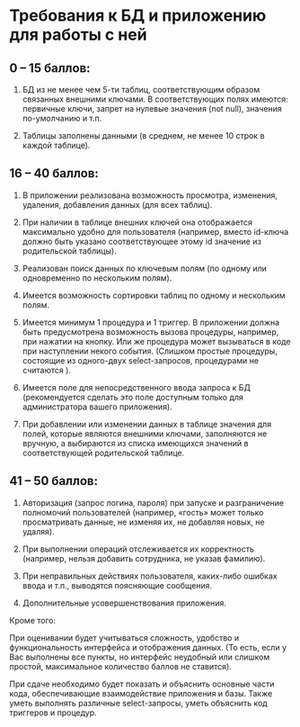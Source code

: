 # Требования к БД и приложению для работы с ней

  

## 0 – 15 баллов:

1. БД из не менее чем 5-ти таблиц, соответствующим образом связанных внешними ключами.
В соответствующих полях имеются: первичные ключи, запрет на нулевые значения (not null), значения по-умолчанию и т.п.

  

2. Таблицы заполнены данными (в среднем, не менее 10 строк в каждой таблице).

## 16 – 40 баллов:

  

1. В приложении реализована возможность просмотра, изменения, удаления, добавления данных (для всех таблиц).

  

2. При наличии в таблице внешних ключей она отображается максимально удобно для пользователя (например, вместо id-ключа должно быть указано соответствующее этому id значение из родительской таблицы).

3. Реализован поиск данных по ключевым полям (по одному или одновременно по нескольким полям).

  

4. Имеется возможность сортировки таблиц по одному и нескольким полям.

  

5. Имеется минимум 1 процедура и 1 триггер. В приложении должна быть предусмотрена возможность вызова процедуры, например, при нажатии на кнопку. Или же процедура может вызываться в коде при наступлении некого события. (Слишком простые процедуры, состоящие из одного-двух select-запросов, процедурами не считаются ).

6. Имеется поле для непосредственного ввода запроса к БД (рекомендуется сделать это поле доступным только для администратора вашего приложения).

7. При добавлении или изменении данных в таблице значения для полей, которые являются внешними ключами, заполняются не вручную, а выбираются из списка имеющихся значений в соответствующей родительской таблице.

## 41 – 50 баллов:

  

1. Авторизация (запрос логина, пароля) при запуске и разграничение полномочий пользователей (например, «гость» может только просматривать данные, не изменяя их, не добавляя новых, не удаляя).

2. При выполнении операций отслеживается их корректность (например, нельзя добавить сотрудника, не указав фамилию).

3. При неправильных действиях пользователя, каких-либо ошибках ввода и т.п., выводятся поясняющие сообщения.

4. Дополнительные усовершенствования приложения.

  

Кроме того:

  При оценивании будет учитываться сложность, удобство и функциональность интерфейса и отображения данных. (То есть, если у Вас выполнены все пункты, но интерфейс неудобный или слишком простой, максимальное количество баллов не ставится).

  При сдаче необходимо будет показать и объяснить основные части кода, обеспечивающие взаимодействие приложения и базы. Также уметь выполнять различные select-запросы, уметь объяснить код триггеров и процедур.